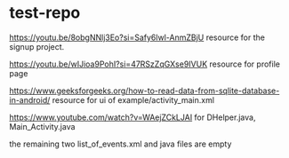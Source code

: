 # test-repo
https://youtu.be/8obgNNlj3Eo?si=Safy6lwl-AnmZBjU
resource for the signup project.

https://youtu.be/wIJioa9PohI?si=47RSzZqGXse9IVUK
resource for profile page

https://www.geeksforgeeks.org/how-to-read-data-from-sqlite-database-in-android/
resource for ui of example/activity_main.xml 

https://www.youtube.com/watch?v=WAejZCkLJAI
for DHelper.java, Main_Activity.java

the remaining two list_of_events.xml and java files are empty





